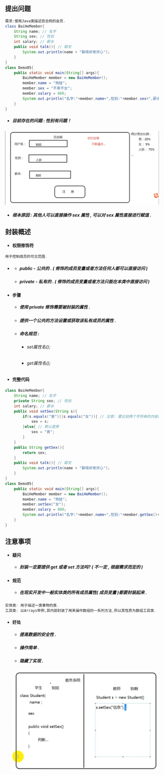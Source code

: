 ## 提出问题

```java
需求:使用Java类描述百合网的会员.
class BaiHeMember{
    String name; // 名字
    String sex; // 性别
    int salary; // 薪水
    public void talk(){ // 聊天
        System.out.println(name + "聊得非常开心");
    } 
}
class Demo05{
    public static void main(String[] args){
        BaiHeMember member = new BaiHeMember();
        member.name = "狗娃";
        member.sex = "不男不女";
        member.salary = 800;
        System.out.println("名字:"+member.name+",性别:"+member.sex+",薪水:"+member.salary);
    }
}
```

* ##### 目前存在的问题 : 性别有问题！

![](/assets/性别有问题.png)

* ##### 根本原因 : 其他人可以直接操作 sex 属性 , 可以对 sex 属性直接进行赋值 .

## 封装概述

* #### 权限修饰符

```java
用于控制成员的可见范围.
```

* * ##### public - 公共的 . \( 修饰的成员变量或者方法任何人都可以直接访问 \)
  * ##### private - 私有的 . \( 修饰的成员变量或者方法只能在本类中直接访问 \)
* #### 步骤

  * ##### 使用 private 修饰需要被封装的属性 .
  * ##### 提供一个公共的方法设置或获取该私有成员的属性 .
  * ##### 命名规范 :

    * ###### set属性名\(\);
    * ###### get属性名\(\);
* #### 完整代码

```java
class BaiHeMember{
    String name; // 名字
    private String sex; // 性别
    int salary; // 薪水
    public void setSex(String s){
        if(s.equals("男")||s.equals("女")){ // 注意: 要比较两个字符串的内容是否一致,不要使用 == 进行比较,而要使用equals方法.
            sex = s;
        }else{ // 默认是男
            sex = "男";
        }
    }
    public String getSex(){
        return sex;
    }
    public void talk(){ // 聊天
        System.out.println(name + "聊得非常开心");
    } 
}
class Demo05{
    public static void main(String[] args){
        BaiHeMember member = new BaiHeMember();
        member.name = "狗娃";
        member.setSex("女");
        member.salary = 800;
        System.out.println("名字:"+member.name+",性别:"+member.getSex()+",薪水:"+member.salary);
    }
}
```

## 注意事项

* #### 疑问

  * ##### 封装一定要提供 get 或者 set 方法吗? \( 不一定 ,  根据需求而定的 \)
* #### 规范

  * ##### 在现实开发中一般实体类的所有成员属性\( 成员变量 \)都要封装起来 .

```java
实体类: 用于描述一类事物的类.
工具类: 以Arrays举例,其内部封装了用来操作数组的一系列方法,所以其性质为数组工具类.
```

* #### 好处

  * ##### 提高数据的安全性 .
  * ##### 操作简单 .
  * ##### 隐藏了实现 .

  ![](/assets/封装的好处.png)

##### 

##### 

##### 



